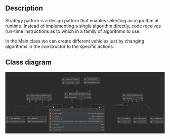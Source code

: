 ## Description
Strategy pattern is a design pattern that enables selecting an algorithm at runtime. Instead of implementing a single algorithm directly, code receives run-time instructions as to which in a family of algorithms to use.

In the Main class we can create different vehicles just by changing algorithms in the constructor to the specific actions.

## Class diagram
![diagram](strategy_diagram.png)